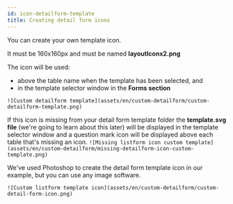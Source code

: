 ```yaml
---
id: icon-detailform-template
title: Creating detail form icons
---
```


You can create your own template icon. 

It must be 160x160px and must be named **layoutIconx2.png**

The icon will be used:

* above the table name when the template has been selected, and
* in the template selector window in the **Forms section**

```![Custom detailform template](assets/en/custom-detailform/custom-detailform-template.png)```

If this icon is missing from your detail form template folder the **template.svg file** (we're going to learn about this later) will be displayed in the template selector window and a question mark icon will be displayed above each table that's missing an icon.
```![Missing listform icon custom template](assets/en/custom-detailform/missing-detailform-icon-custom-template.png)```

We've used Photoshop to create the detail form template icon in our example, but you can use any image software.

```![Custom listform template icon](assets/en/custom-detailform/custom-detail-form-icon.png)```

